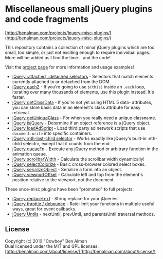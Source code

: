 # Miscellaneous small jQuery plugins and code fragments #
[http://benalman.com/projects/jquery-misc-plugins/](http://benalman.com/projects/jquery-misc-plugins/)

This repository contains a collection of minor jQuery plugins which are too small, too simple, or just not exciting enough to require individual pages. More will be added as I find the time... and the code!

Visit the [project page](http://benalman.com/projects/jquery-misc-plugins/) for more information and usage examples!

* [jQuery :attached, :detached selectors](http://benalman.com/projects/jquery-misc-plugins/#attached-detached) - Selectors that match elements currently attached to or detached from the DOM.
* [jQuery each2](http://benalman.com/projects/jquery-misc-plugins/#each2) - If you're going to use `$(this)` inside an `.each` loop, iterating over many thousands of elements, use this plugin instead. It's faster.
* [jQuery getClassData](http://benalman.com/projects/jquery-misc-plugins/#getclassdata) - If you're not yet using HTML 5 data- attributes, you can store basic data in an element's class attribute for easy retrieval.
* [jQuery getUniqueClass](http://benalman.com/projects/jquery-misc-plugins/#getuniqueclass) - For when you really need a unique classname.
* [jQuery isjQuery](http://benalman.com/projects/jquery-misc-plugins/#isjquery) - Determine if an object reference is a jQuery object.
* [jQuery loadAdScript](http://benalman.com/projects/jquery-misc-plugins/#loadadscript) - Load third party ad network scripts that use `document.write` into specific containers.
* [jQuery :nth-last-child selector](http://benalman.com/projects/jquery-misc-plugins/#nth-last-child) - Works exactly like jQuery's built-in :nth-child selector, except that it counts from the end. 
* [jQuery queueFn](http://benalman.com/projects/jquery-misc-plugins/#queuefn) - Execute any jQuery method or arbitrary function in the animation queue.
* [jQuery scrollbarWidth](http://benalman.com/projects/jquery-misc-plugins/#scrollbarwidth) - Calculate the scrollbar width dynamically!
* [jQuery selectColorize](http://benalman.com/projects/jquery-misc-plugins/#selectcolorize) - Basic cross-browser colored select boxes.
* [jQuery serializeObject](http://benalman.com/projects/jquery-misc-plugins/#serializeobject) - Serialize a form into an object.
* [jQuery viewportOffset](http://benalman.com/projects/jquery-misc-plugins/#viewportoffset) - Calculate left and top from the element's position relative to the viewport, not the document.

These once-misc plugins have been "promoted" to full projects:

* [jQuery replaceText](http://benalman.com/projects/jquery-replacetext-plugin/) - String replace for your jQueries!
* [jQuery throttle / debounce](http://benalman.com/projects/jquery-throttle-debounce-plugin/) - Rate-limit your functions in multiple useful ways, great for event callbacks.
* [jQuery Untils](http://benalman.com/projects/jquery-untils-plugin/) - nextUntil, prevUntil, and parentsUntil traversal methods.


## License ##
Copyright (c) 2010 "Cowboy" Ben Alman  
Dual licensed under the MIT and GPL licenses.
[http://benalman.com/about/license/](http://benalman.com/about/license/)

